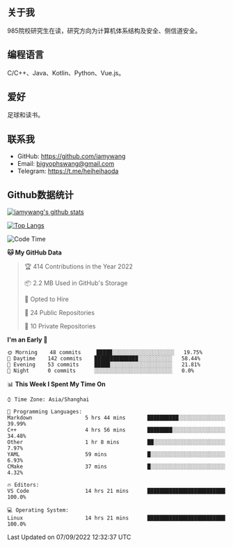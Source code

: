 ## 关于我

985院校研究生在读，研究方向为计算机体系结构及安全、侧信道安全。

## 编程语言

C/C++、Java、Kotlin、Python、Vue.js。

## 爱好

足球和读书。

## 联系我

- GitHub: https://github.com/iamywang
- Email: bigyophswang@gmail.com
- Telegram: https://t.me/heiheihaoda

## Github数据统计

[![iamywang's github stats](https://github-readme-stats.vercel.app/api?username=iamywang&count_private=true&show_icons=true)]()

[![Top Langs](https://github-readme-stats.vercel.app/api/top-langs/?username=iamywang&layout=compact)]()

<!--START_SECTION:waka-->
![Code Time](http://img.shields.io/badge/Code%20Time-534%20hrs%2028%20mins-blue)

**🐱 My GitHub Data** 

> 🏆 414 Contributions in the Year 2022
 > 
> 📦 2.2 MB Used in GitHub's Storage 
 > 
> 💼 Opted to Hire
 > 
> 📜 24 Public Repositories 
 > 
> 🔑 10 Private Repositories  
 > 
**I'm an Early 🐤** 

```text
🌞 Morning    48 commits     █████░░░░░░░░░░░░░░░░░░░░   19.75% 
🌆 Daytime    142 commits    ██████████████░░░░░░░░░░░   58.44% 
🌃 Evening    53 commits     █████░░░░░░░░░░░░░░░░░░░░   21.81% 
🌙 Night      0 commits      ░░░░░░░░░░░░░░░░░░░░░░░░░   0.0%

```


📊 **This Week I Spent My Time On** 

```text
⌚︎ Time Zone: Asia/Shanghai

💬 Programming Languages: 
Markdown                 5 hrs 44 mins       ██████████░░░░░░░░░░░░░░░   39.99% 
C++                      4 hrs 56 mins       ████████░░░░░░░░░░░░░░░░░   34.48% 
Other                    1 hr 8 mins         ██░░░░░░░░░░░░░░░░░░░░░░░   7.97% 
YAML                     59 mins             █░░░░░░░░░░░░░░░░░░░░░░░░   6.93% 
CMake                    37 mins             █░░░░░░░░░░░░░░░░░░░░░░░░   4.32%

🔥 Editors: 
VS Code                  14 hrs 21 mins      █████████████████████████   100.0%

💻 Operating System: 
Linux                    14 hrs 21 mins      █████████████████████████   100.0%

```


 Last Updated on 07/09/2022 12:32:37 UTC
<!--END_SECTION:waka-->
